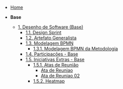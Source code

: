 <!-- docs/_sidebar.md -->

- [Home](/)

- **Base**
  - [1. Desenho de Software (Base)](Base/1.Base.md)
    - [1.1. Design Sprint](Base/1.1.DesignSprint.md)
    - [1.2. Artefato Generalista](Base/1.2.ArtefatoGeneralista.md)
    - [1.3. Modelagem BPMN](Base/1.3.ModelagemBPMN.md)
      <!-- Só para testar -->
      - [1.3.1. Modelagem BPMN da Metodologia](Base\1.3.2.MetodologiaBPMN.md)
    - [1.4. Participações - Base](Base/1.4.ParticipacoesBase.md)
    - [1.5. Iniciativas Extras - Base](Base/1.5.IniciativasExtras.md)
      - [1.5.1. Atas de Reunião](Base/Atas.md)
        - [Ata de Reuniao](Base/Atas/Atas.md)
        - [Ata de Reuniao 02](Base/Atas/Atas01.md) 
      - [1.5.2. Heatmap](Base/heatmap.md)
